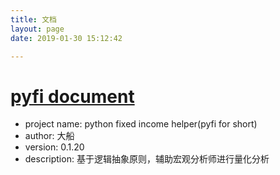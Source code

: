 ```yaml
---
title: 文档
layout: page
date: 2019-01-30 15:12:42

---
```



# [pyfi document]()
- project name: python fixed income helper(pyfi for short)
- author: 大船
- version: 0.1.20
- description: 基于逻辑抽象原则，辅助宏观分析师进行量化分析